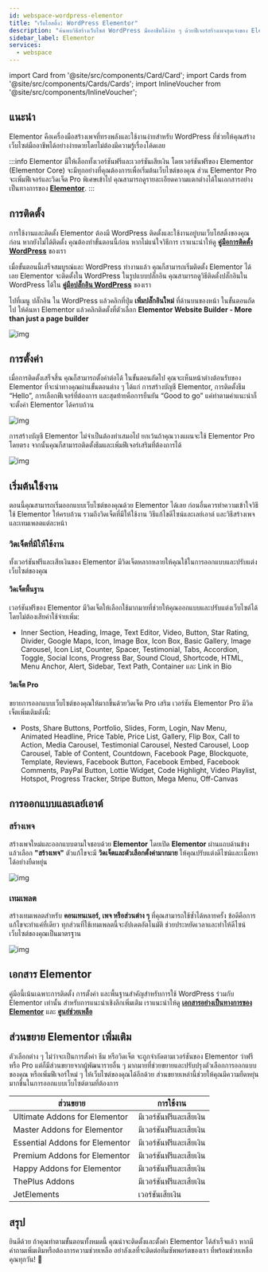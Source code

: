 ```yaml
---
id: webspace-wordpress-elementor
title: "เว็บโฮสติ้ง: WordPress Elementor"
description: "ค้นพบวิธีสร้างเว็บไซต์ WordPress มืออาชีพได้ง่าย ๆ ด้วยฟีเจอร์สร้างเพจสุดเจ๋งของ Elementor → เรียนรู้เพิ่มเติมตอนนี้"
sidebar_label: Elementor
services:
  - webspace
---
```



import Card from '@site/src/components/Card/Card';
import Cards from '@site/src/components/Cards/Cards';
import InlineVoucher from '@site/src/components/InlineVoucher';



## แนะนำ

Elementor คือเครื่องมือสร้างเพจที่ทรงพลังและใช้งานง่ายสำหรับ WordPress ที่ช่วยให้คุณสร้างเว็บไซต์มืออาชีพได้อย่างง่ายดายโดยไม่ต้องมีความรู้เรื่องโค้ดเลย

:::info
Elementor มีให้เลือกทั้งเวอร์ชันฟรีและเวอร์ชันเสียเงิน โดยเวอร์ชันฟรีของ Elementor (Elementor Core) จะมีทุกอย่างที่คุณต้องการเพื่อเริ่มต้นเว็บไซต์ของคุณ ส่วน Elementor Pro จะเพิ่มฟีเจอร์และวิดเจ็ต Pro พิเศษเข้าไป คุณสามารถดูรายละเอียดความแตกต่างได้ในเอกสารอย่างเป็นทางการของ **[Elementor](https://elementor.com/help/elementor-pro-vs-free/)**.
:::

<InlineVoucher />


## การติดตั้ง

การใช้งานและติดตั้ง Elementor ต้องมี WordPress ติดตั้งและใช้งานอยู่บนเว็บโฮสติ้งของคุณก่อน หากยังไม่ได้ติดตั้ง คุณต้องทำขั้นตอนนี้ก่อน หากไม่แน่ใจวิธีการ เราแนะนำให้ดู **[คู่มือการติดตั้ง WordPress](webspace-wordpress.md)** ของเรา

เมื่อขั้นตอนนี้เสร็จสมบูรณ์และ WordPress ทำงานแล้ว คุณก็สามารถเริ่มติดตั้ง Elementor ได้เลย Elementor จะติดตั้งใน WordPress ในรูปแบบปลั๊กอิน คุณสามารถดูวิธีติดตั้งปลั๊กอินใน WordPress ได้ใน **[คู่มือปลั๊กอิน WordPress](webspace-wordpress-plugins.md)** ของเรา

ไปที่เมนู ปลั๊กอิน ใน WordPress แล้วคลิกที่ปุ่ม **เพิ่มปลั๊กอินใหม่** ที่ด้านบนของหน้า ในขั้นตอนถัดไป ให้ค้นหา Elementor แล้วคลิกติดตั้งที่ตัวเลือก **Elementor Website Builder - More than just a page builder**

![img](https://screensaver01.zap-hosting.com/index.php/s/xcj9stZtAmY9cgJ/preview)



## การตั้งค่า

เมื่อการติดตั้งเสร็จสิ้น คุณก็สามารถตั้งค่าต่อได้ ในขั้นตอนถัดไป คุณจะเห็นหน้าต่างต้อนรับของ Elementor ที่จะนำทางคุณผ่านขั้นตอนต่าง ๆ ได้แก่ การสร้างบัญชี Elementor, การติดตั้งธีม “Hello”, การเลือกฟีเจอร์ที่ต้องการ และสุดท้ายคือการยืนยัน “Good to go” แค่ทำตามคำแนะนำก็จะตั้งค่า Elementor ได้ครบถ้วน

![img](https://screensaver01.zap-hosting.com/index.php/s/6QN5trndZgfSano/download)

การสร้างบัญชี Elementor ไม่จำเป็นต้องทำเสมอไป ยกเว้นถ้าคุณวางแผนจะใช้ Elementor Pro โดยตรง จากนั้นคุณก็สามารถติดตั้งธีมและเพิ่มฟีเจอร์เสริมที่ต้องการได้

![img](https://screensaver01.zap-hosting.com/index.php/s/YgXwPiEnBZTQsC4/preview)



## เริ่มต้นใช้งาน

ตอนนี้คุณสามารถเริ่มออกแบบเว็บไซต์ของคุณด้วย Elementor ได้เลย ก่อนอื่นควรทำความเข้าใจวิธีใช้ Elementor ให้ครบถ้วน รวมถึงวิดเจ็ตที่มีให้ใช้งาน วิธีแก้ไขดีไซน์และเลย์เอาต์ และวิธีสร้างเพจและเทมเพลตแต่ละหน้า

### วิดเจ็ตที่มีให้ใช้งาน

ทั้งเวอร์ชันฟรีและเสียเงินของ Elementor มีวิดเจ็ตหลากหลายให้คุณใช้ในการออกแบบและปรับแต่งเว็บไซต์ของคุณ


#### วิดเจ็ตพื้นฐาน
เวอร์ชันฟรีของ Elementor มีวิดเจ็ตให้เลือกใช้มากมายที่ช่วยให้คุณออกแบบและปรับแต่งเว็บไซต์ได้โดยไม่ต้องเสียค่าใช้จ่ายเพิ่ม:

- Inner Section, Heading, Image, Text Editor, Video, Button, Star Rating, Divider, Google Maps, Icon, Image Box, Icon Box, Basic Gallery, Image Carousel, Icon List, Counter, Spacer, Testimonial, Tabs, Accordion, Toggle, Social Icons, Progress Bar, Sound Cloud, Shortcode, HTML, Menu Anchor, Alert, Sidebar, Text Path, Container และ Link in Bio

#### วิดเจ็ต Pro

ขยายการออกแบบเว็บไซต์ของคุณให้มากขึ้นด้วยวิดเจ็ต Pro เสริม เวอร์ชัน Elementor Pro มีวิดเจ็ตเพิ่มเติมดังนี้:

- Posts, Share Buttons, Portfolio, Slides, Form, Login, Nav Menu, Animated Headline, Price Table, Price List, Gallery, Flip Box, Call to Action, Media Carousel, Testimonial Carousel, Nested Carousel, Loop Carousel, Table of Content, Countdown, Facebook Page, Blockquote, Template, Reviews, Facebook Button, Facebook Embed, Facebook Comments, PayPal Button, Lottie Widget, Code Highlight, Video Playlist, Hotspot, Progress Tracker, Stripe Button, Mega Menu, Off-Canvas






## การออกแบบและเลย์เอาต์

### สร้างเพจ

สร้างเพจใหม่และออกแบบตามใจชอบด้วย **Elementor** โดยเปิด **Elementor** ผ่านแถบด้านข้างแล้วเลือก **"สร้างเพจ"** ตัวแก้ไขจะมี **วิดเจ็ตและตัวเลือกตั้งค่ามากมาย** ให้คุณปรับแต่งดีไซน์และเนื้อหาได้อย่างยืดหยุ่น

![img](https://screensaver01.zap-hosting.com/index.php/s/mdMbnXNkngXWJHt/download)

### เทมเพลต

สร้างเทมเพลตสำหรับ **คอนเทนเนอร์, เพจ หรือส่วนต่าง ๆ** ที่คุณสามารถใช้ซ้ำได้หลายครั้ง ข้อดีคือการแก้ไขจะทำแค่ที่เดียว ทุกส่วนที่ใช้เทมเพลตนี้จะอัปเดตอัตโนมัติ ช่วยประหยัดเวลาและทำให้ดีไซน์เว็บไซต์ของคุณเป็นมาตรฐาน

![img](https://screensaver01.zap-hosting.com/index.php/s/mdMbnXNkngXWJHt/download)

## เอกสาร Elementor

คู่มือนี้เน้นเฉพาะการติดตั้ง การตั้งค่า และพื้นฐานสำคัญสำหรับการใช้ WordPress ร่วมกับ Elementor เท่านั้น สำหรับการแนะนำเชิงลึกเพิ่มเติม เราแนะนำให้ดู **[เอกสารอย่างเป็นทางการของ Elementor](https://developers.elementor.com/docs/)** และ **[ศูนย์ช่วยเหลือ](https://elementor.com/help/)**



## ส่วนขยาย Elementor เพิ่มเติม

ตัวเลือกต่าง ๆ ไม่ว่าจะเป็นการตั้งค่า ธีม หรือวิดเจ็ต จะถูกจำกัดตามเวอร์ชันของ Elementor ว่าฟรีหรือ Pro แต่ก็มีส่วนขยายจากผู้พัฒนารายอื่น ๆ มากมายที่ช่วยขยายและปรับปรุงตัวเลือกการออกแบบของคุณ หรือเพิ่มฟีเจอร์ใหม่ ๆ ให้เว็บไซต์ของคุณได้อีกด้วย ส่วนขยายเหล่านี้ช่วยให้คุณมีความยืดหยุ่นมากขึ้นในการออกแบบเว็บไซต์ตามที่ต้องการ

| ส่วนขยาย                      | การใช้งาน                       |
| ------------------------------ | ------------------------------- |
| Ultimate Addons for Elementor  | มีเวอร์ชันฟรีและเสียเงิน       |
| Master Addons for Elementor    | มีเวอร์ชันฟรีและเสียเงิน       |
| Essential Addons for Elementor | มีเวอร์ชันฟรีและเสียเงิน       |
| Premium Addons for Elementor   | มีเวอร์ชันฟรีและเสียเงิน       |
| Happy Addons for Elementor     | มีเวอร์ชันฟรีและเสียเงิน       |
| ThePlus Addons                 | มีเวอร์ชันฟรีและเสียเงิน       |
| JetElements                    | เวอร์ชันเสียเงิน               |





## สรุป

ยินดีด้วย ถ้าคุณทำตามขั้นตอนทั้งหมดนี้ คุณน่าจะติดตั้งและตั้งค่า Elementor ได้สำเร็จแล้ว หากมีคำถามเพิ่มเติมหรือต้องการความช่วยเหลือ อย่าลังเลที่จะติดต่อทีมซัพพอร์ตของเรา ที่พร้อมช่วยเหลือคุณทุกวัน! 🙂

<InlineVoucher />
